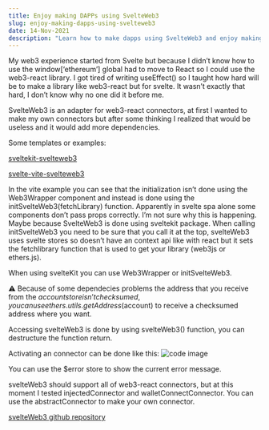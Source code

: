 ```yaml
---
title: Enjoy making DAPPs using SvelteWeb3
slug: enjoy-making-dapps-using-svelteweb3
date: 14-Nov-2021
description: "Learn how to make dapps using SvelteWeb3 and enjoy making them"
---
```


My web3 experience started from Svelte but because I didn’t know how to use the window[‘ethereum’] global had to move to React so I could use the web3-react library. I got tired of writing useEffect() so I taught how hard will be to make a library like web3-react but for svelte. It wasn’t exactly that hard, I don’t know why no one did it before me.

SvelteWeb3 is an adapter for web3-react connectors, at first I wanted to make my own connectors but after some thinking I realized that would be useless and it would add more dependencies.

Some templates or examples:

[sveltekit-svelteweb3](https://github.com/chiuzon/sveltekit-svelteweb3)

[svelte-vite-svelteweb3](https://github.com/chiuzon/svelte-vite-svelteweb3)

In the vite example you can see that the initialization isn’t done using the Web3Wrapper component and instead is done using the initSvelteWeb3(fetchLibrary) function. Apparently in svelte spa alone some components don’t pass props correctly. I’m not sure why this is happening. Maybe because SvelteWeb3 is done using sveltekit package. When calling initSvelteWeb3 you need to be sure that you call it at the top, svelteWeb3 uses svelte stores so doesn’t have an context api like with react but it sets the fetchlibrary function that is used to get your library (web3js or ethers.js).

When using svelteKit you can use Web3Wrapper or initSvelteWeb3.

⚠️ Because of some dependecies problems the address that you receive from the $account store isn’t checksumed, you can use ethers.utils.getAddress($account) to receive a checksumed address where you want.

Accessing svelteWeb3 is done by using svelteWeb3() function, you can destructure the function return.

Activating an connector can be done like this:
![code image](https://miro.medium.com/max/700/1*2zOUijd5LrNP6NPtkovQVw.png)

You can use the $error store to show the current error message.

svelteWeb3 should support all of web3-react connectors, but at this moment I tested injectedConnector and walletConnectConnector. You can use the abstractConnector to make your own connector.

[svelteWeb3 github repository](https://github.com/chiuzon/svelteWeb3)